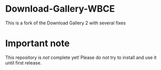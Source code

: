 # Download-Gallery-WBCE
This is a fork of the Download Gallery 2 with several fixes 

# Important note
This repository is _not_ complete yet! Please do _not_ try to install and use it until first release.
